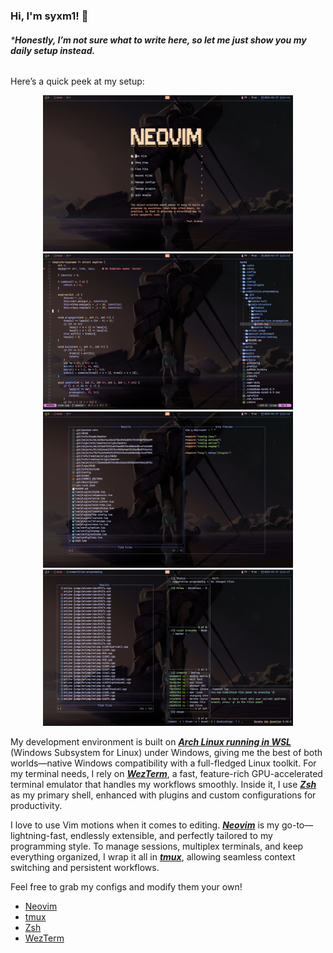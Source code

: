 ### Hi, I'm syxm1! 👋

###### ****Honestly, I’m not sure what to write here, so let me just show you my daily setup instead.***

Here’s a quick peek at my setup: <br>
<p align="center">
  <img src="https://github.com/syxm1/syxm1/blob/master/img/img1.png" alt="Preview" width="400"/>
  <img src="https://github.com/syxm1/syxm1/blob/master/img/img2.png" alt="Preview" width="400"/>
  <img src="https://github.com/syxm1/syxm1/blob/master/img/img3.png" alt="Preview" width="400"/>
  <img src="https://github.com/syxm1/syxm1/blob/master/img/img4.png" alt="Preview" width="400"/>
</p>

My development environment is built on [***Arch Linux running in WSL***](https://github.com/yuk7/ArchWSL) (Windows Subsystem for Linux) under Windows, giving me the best of both worlds—native Windows compatibility with a full-fledged Linux toolkit. For my terminal needs, I rely on [***WezTerm***](https://wezterm.org/), a fast, feature-rich GPU-accelerated terminal emulator that handles my workflows smoothly. Inside it, I use [***Zsh***](https://en.wikipedia.org/wiki/Z_shell) as my primary shell, enhanced with plugins and custom configurations for productivity.

I love to use Vim motions when it comes to editing. [***Neovim***](https://neovim.io/) is my go-to—lightning-fast, endlessly extensible, and perfectly tailored to my programming style. To manage sessions, multiplex terminals, and keep everything organized, I wrap it all in [***tmux***](https://github.com/tmux/tmux/wiki), allowing seamless context switching and persistent workflows.

Feel free to grab my configs and modify them your own!
- [Neovim](https://github.com/syxm1/nvim)
- [tmux](https://github.com/syxm1/dotfiles/blob/master/.tmux.conf)
- [Zsh](https://github.com/syxm1/dotfiles/blob/master/.zshrc)
- [WezTerm](https://github.com/syxm1/dotfiles/blob/master/.wezterm.lua)
